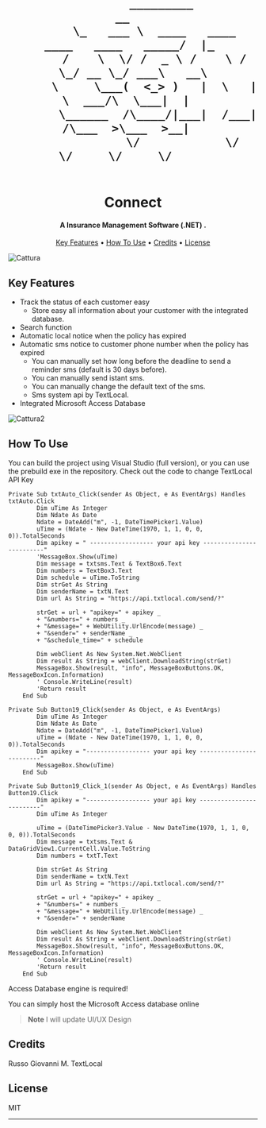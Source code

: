 

<h1 align="center">
  <br>
  
  
  
            _________                                    __   
          \_   ___ \  ____   ____   ____   ____   _____/  |_ 
          /    \  \/ /  _ \ /    \ /    \_/ __ \_/ ___\   __\
          \     \___(  <_> )   |  \   |  \  ___/\  \___|  |  
           \______  /\____/|___|  /___|  /\___  >\___  >__|  
                  \/            \/     \/     \/     \/     

  
  
  
  <br>
  Connect
  <br>
</h1>

<h4 align="center">A Insurance Management Software (.NET)
.</h4>


<p align="center">
  <a href="#key-features">Key Features</a> •
  <a href="#how-to-use">How To Use</a> •
  <a href="#credits">Credits</a> •
  <a href="#license">License</a>
</p>

![Cattura](https://user-images.githubusercontent.com/113531412/208209271-5216cc32-2dd4-497f-b883-9efbc49514aa.PNG)

## Key Features

* Track the status of each customer easy
  - Store easy all information about your customer with the integrated database.
* Search function
* Automatic local notice when the policy has expired
* Automatic sms notice to customer phone number when the policy has expired
  - You can manually set how long before the deadline to send a reminder sms (default is 30 days before).
  - You can manually send istant sms.
  - You can manually change the default text of the sms.
  - Sms system api by TextLocal.
* Integrated Microsoft Access Database

![Cattura2](https://user-images.githubusercontent.com/113531412/208210418-4d491a32-7eb8-42ed-82a4-0b39a4cf67be.PNG)


## How To Use

You can build the project using Visual Studio (full version), or you can use the prebuild exe in the repository. Check out the code to change TextLocal API Key

```
Private Sub txtAuto_Click(sender As Object, e As EventArgs) Handles txtAuto.Click
        Dim uTime As Integer
        Dim Ndate As Date
        Ndate = DateAdd("m", -1, DateTimePicker1.Value)
        uTime = (Ndate - New DateTime(1970, 1, 1, 0, 0, 0)).TotalSeconds
        Dim apikey = " ------------------ your api key -------------------------"
        'MessageBox.Show(uTime)
        Dim message = txtsms.Text & TextBox6.Text
        Dim numbers = TextBox3.Text
        Dim schedule = uTime.ToString
        Dim strGet As String
        Dim senderName = txtN.Text
        Dim url As String = "https://api.txtlocal.com/send/?"

        strGet = url + "apikey=" + apikey _
        + "&numbers=" + numbers _
        + "&message=" + WebUtility.UrlEncode(message) _
        + "&sender=" + senderName _
        + "&schedule_time=" + schedule

        Dim webClient As New System.Net.WebClient
        Dim result As String = webClient.DownloadString(strGet)
        MessageBox.Show(result, "info", MessageBoxButtons.OK, MessageBoxIcon.Information)
        ' Console.WriteLine(result)
        'Return result
    End Sub

```

```
Private Sub Button19_Click(sender As Object, e As EventArgs)
        Dim uTime As Integer
        Dim Ndate As Date
        Ndate = DateAdd("m", -1, DateTimePicker1.Value)
        uTime = (Ndate - New DateTime(1970, 1, 1, 0, 0, 0)).TotalSeconds
        Dim apikey = "------------------ your api key -------------------------"
        MessageBox.Show(uTime)
    End Sub
```
```
Private Sub Button19_Click_1(sender As Object, e As EventArgs) Handles Button19.Click
        Dim apikey = "------------------ your api key -------------------------"
        Dim uTime As Integer

        uTime = (DateTimePicker3.Value - New DateTime(1970, 1, 1, 0, 0, 0)).TotalSeconds
        Dim message = txtsms.Text & DataGridView1.CurrentCell.Value.ToString
        Dim numbers = txtT.Text

        Dim strGet As String
        Dim senderName = txtN.Text
        Dim url As String = "https://api.txtlocal.com/send/?"

        strGet = url + "apikey=" + apikey _
        + "&numbers=" + numbers _
        + "&message=" + WebUtility.UrlEncode(message) _
        + "&sender=" + senderName

        Dim webClient As New System.Net.WebClient
        Dim result As String = webClient.DownloadString(strGet)
        MessageBox.Show(result, "info", MessageBoxButtons.OK, MessageBoxIcon.Information)
        ' Console.WriteLine(result)
        'Return result
    End Sub
```
Access Database engine is required!

You can simply host the Microsoft Access database online

> **Note**
> I will update UI/UX Design


## Credits

Russo Giovanni M.
TextLocal


## License

MIT

---

